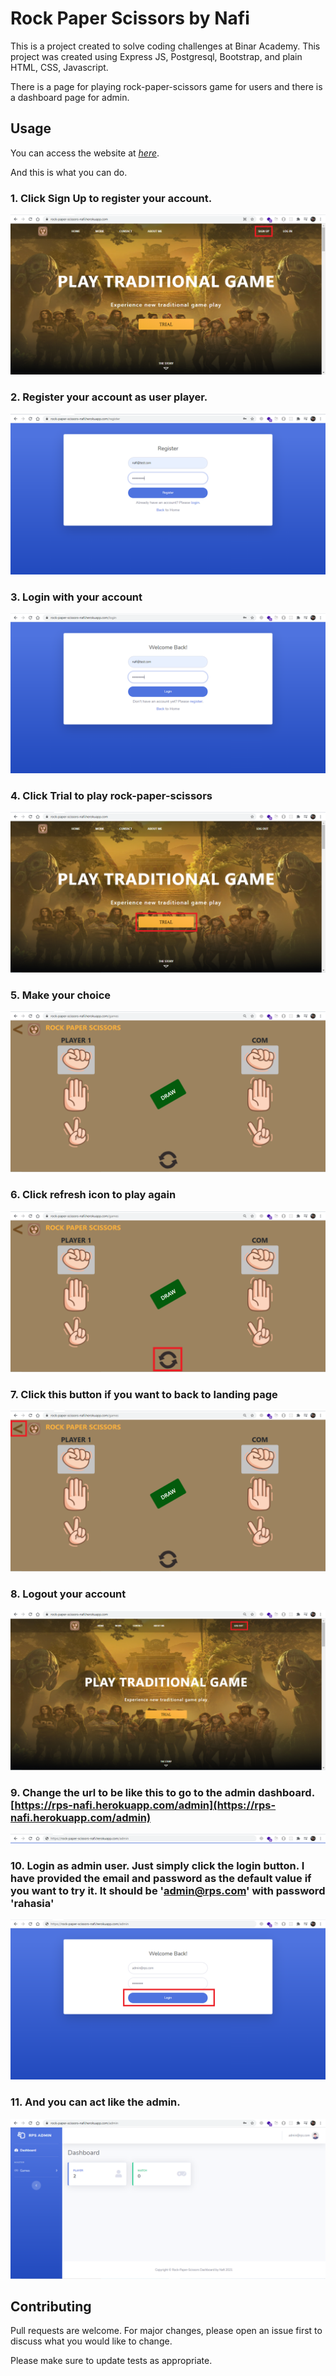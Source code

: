 # Rock Paper Scissors by Nafi

This is a project created to solve coding challenges at Binar Academy. This project was created using Express JS, Postgresql, Bootstrap, and plain HTML, CSS, Javascript.

There is a page for playing rock-paper-scissors game for users and there is a dashboard page for admin.

## Usage

You can access the website at *[here](https://rps-nafi.herokuapp.com/)*. 

And this is what you can do.

### 1. Click Sign Up to register your account.
![](image-readme/sign-up.png)

### 2. Register your account as user player.
![](image-readme/register-as-user-player.PNG)

### 3. Login with your account
![](image-readme/log-in.PNG)

### 4. Click Trial to play rock-paper-scissors
![](image-readme/trial.png)

### 5. Make your choice
![](image-readme/make-your-choice.PNG)

### 6. Click refresh icon to play again
![](image-readme/refresh.png)

### 7. Click this button if you want to back to landing page
![](image-readme/back-to-home.png)

### 8. Logout your account
![](image-readme/logout.png)

### 9. Change the url to be like this to go to the admin dashboard. [https://rps-nafi.herokuapp.com/admin](https://rps-nafi.herokuapp.com/admin)
![](image-readme/go-to-admin-dashboard.PNG)

### 10. Login as admin user. Just simply click the login button. I have provided the email and password as the default value if you want to try it. It should be 'admin@rps.com' with password 'rahasia'
![](image-readme/login-admin-dashboard.png)

### 11. And you can act like the admin.
![](image-readme/try-act-as-admin.PNG)

## Contributing
Pull requests are welcome. For major changes, please open an issue first to discuss what you would like to change.

Please make sure to update tests as appropriate.
